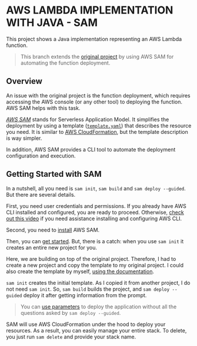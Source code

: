 # AWS LAMBDA IMPLEMENTATION WITH JAVA - SAM
This project shows a Java implementation representing an AWS Lambda function. 

> This branch extends the [original project](https://github.com/gabrielcostasilva/aws-lambda-java.git) by using AWS SAM for automating the function deployment.

## Overview
An issue with the original project is the function deployment, which requires accessing the AWS console (or any other tool) to deploying the function. AWS SAM helps with this task.

[_AWS SAM_](https://docs.aws.amazon.com/serverless-application-model/latest/developerguide/what-is-sam.html) stands for Serverless Application Model. It simplifies the deployment by using a template ([`template.yaml`](./template.yaml)) that describes the resource you need. It is similar to [AWS CloudFormation](https://aws.amazon.com/cloudformation/), but the template description is way simpler.

In addition, AWS SAM provides a CLI tool to automate the deployment configuration and execution.

## Getting Started with SAM
In a nutshell, all you need is `sam init`, `sam build` and `sam deploy --guided`. But there are several details.

First, you need user credentials and permissions. If you already have AWS CLI installed and configured, you are ready to proceed. Otherwise, [check out this video](https://youtu.be/J5T221esBdw) if you need assistance installing and configuring AWS CLI.

Second, you need to [install](https://docs.aws.amazon.com/serverless-application-model/latest/developerguide/install-sam-cli.html) AWS SAM. 

Then, you can [get started](https://docs.aws.amazon.com/serverless-application-model/latest/developerguide/serverless-getting-started-hello-world.html). But, there is a catch: when you use `sam init` it creates an entire new project for you. 

Here, we are building on top of the original project. Therefore, I had to create a new project and copy the template to my original project. I could also create the template by myself, [using the documentation](https://docs.aws.amazon.com/serverless-application-model/latest/developerguide/sam-specification-resources-and-properties.html).

`sam init` creates the initial template. As I copied it from another project, I do not need `sam init`. So, `sam build` builds the project, and `sam deploy --guided` deploy it after getting information from the prompt.

> You can [use parameters](https://docs.aws.amazon.com/serverless-application-model/latest/developerguide/using-sam-cli-deploy.html) to deploy the application without all the questions asked by `sam deploy --guided`.

SAM will use AWS CloudFormation under the hood to deploy your resources. As a result, you can easily manage your entire stack. To delete, you just run `sam delete` and provide your stack name.